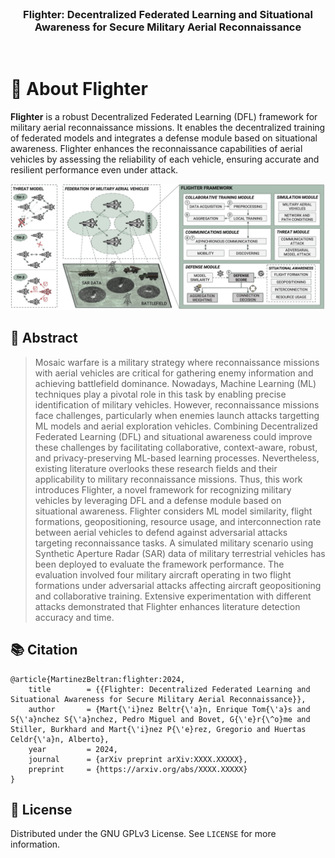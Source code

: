 <br>
<p align="center">
  <h3 align="center">Flighter: Decentralized Federated Learning and Situational Awareness for Secure Military Aerial Reconnaissance</h3>
</p>
<br>

# 🌌 About Flighter

**Flighter** is a robust Decentralized Federated Learning (DFL) framework for military aerial reconnaissance missions. It enables the decentralized training of federated models and integrates a defense module based on situational awareness. Flighter enhances the reconnaissance capabilities of aerial vehicles by assessing the reliability of each vehicle, ensuring accurate and resilient performance even under attack.

<p align="center">
  <img src="docs/_static/flighter.jpg" alt="NEBULA Mockup">
</p>

## 📄 Abstract

> Mosaic warfare is a military strategy where reconnaissance missions with aerial vehicles are critical for gathering enemy information and achieving battlefield dominance. Nowadays, Machine Learning (ML) techniques play a pivotal role in this task by enabling precise identification of military vehicles. However, reconnaissance missions face challenges, particularly when enemies launch attacks targetting ML models and aerial exploration vehicles. Combining Decentralized Federated Learning (DFL) and situational awareness could improve these challenges by facilitating collaborative, context-aware, robust, and privacy-preserving ML-based learning processes. Nevertheless, existing literature overlooks these research fields and their applicability to military reconnaissance missions. Thus, this work introduces Flighter, a novel framework for recognizing military vehicles by leveraging DFL and a defense module based on situational awareness. Flighter considers ML model similarity, flight formations, geopositioning, resource usage, and interconnection rate between aerial vehicles to defend against adversarial attacks targeting reconnaissance tasks. A simulated military scenario using Synthetic Aperture Radar (SAR) data of military terrestrial vehicles has been deployed to evaluate the framework performance. The evaluation involved four military aircraft operating in two flight formations under adversarial attacks affecting aircraft geopositioning and collaborative training. Extensive experimentation with different attacks demonstrated that Flighter enhances literature detection accuracy and time.

## 📚 Citation

```
@article{MartinezBeltran:flighter:2024,
	title        = {{Flighter: Decentralized Federated Learning and Situational Awareness for Secure Military Aerial Reconnaissance}},
	author       = {Mart{\'i}nez Beltr{\'a}n, Enrique Tom{\'a}s and S{\'a}nchez S{\'a}nchez, Pedro Miguel and Bovet, G{\'e}r{\^o}me and Stiller, Burkhard and Mart{\'i}nez P{\'e}rez, Gregorio and Huertas Celdr{\'a}n, Alberto},
	year         = 2024,
	journal	  	 = {arXiv preprint arXiv:XXXX.XXXXX},
	preprint     = {https://arxiv.org/abs/XXXX.XXXXX}
}
```

## 📝 License

Distributed under the GNU GPLv3 License. See `LICENSE` for more information.